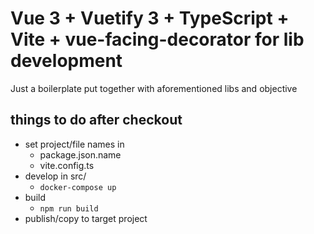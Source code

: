 # Vue 3 + Vuetify 3 + TypeScript + Vite + vue-facing-decorator for lib development

Just a boilerplate put together with aforementioned libs and objective

## things to do after checkout

- set project/file names in
  - package.json.name
  - vite.config.ts
- develop in src/
  - ```docker-compose up```
- build
  - ```npm run build```
- publish/copy to target project

